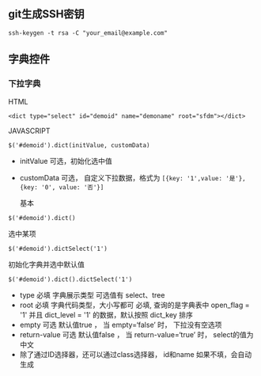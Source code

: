 ## git生成SSH密钥

`ssh-keygen -t rsa -C "your_email@example.com"`

## 字典控件

### 下拉字典

HTML

`<dict type="select" id="demoid" name="demoname" root="sfdm"></dict>`

JAVASCRIPT

`$('#demoid').dict(initValue, customData)`

* initValue 可选，初始化选中值
  
* customData 可选， 自定义下拉数据，格式为 `[{key: '1',value: '是'}, {key: '0', value: '否'}]`
  
  基本

`$('#demoid').dict()`

选中某项

`$('#demoid').dictSelect('1')`

初始化字典并选中默认值

`$('#demoid').dict().dictSelect('1')`

* type  必填 字典展示类型 可选值有 select、tree 
* root  必填 字典代码类型，大小写都可 必填, 查询的是字典表中 open_flag = '1' 并且 dict_level = '1' 的数据，默认按照 dict_key 排序
* empty 可选 默认值true ， 当 empty=‘false’ 时， 下拉没有空选项
* return-value 可选 默认值false ， 当 return-value=‘true’ 时， select的值为中文
* 除了通过ID选择器，还可以通过class选择器， id和name 如果不填，会自动生成